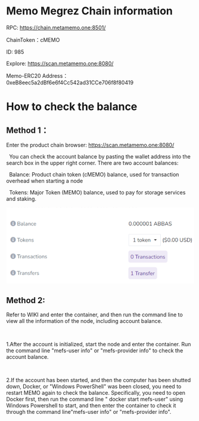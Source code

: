 
# Memo Megrez Chain information 


RPC: https://chain.metamemo.one:8501/

  ChainToken：cMEMO

  ID: 985

  Explore: https://scan.metamemo.one:8080/

  Memo-ERC20 Address：0xeB8eec5a2dBf6e6f4Cc542ad31CCe706f8f80419
&nbsp;

# How to check the balance

## Method 1：

Enter the product chain browser: https://scan.metamemo.one:8080/

&nbsp;
You can check the account balance by pasting the wallet address into the search box in the upper right corner. There are two account balances:

&nbsp;
Balance: Product chain token (cMEMO) balance, used for transaction overhead when starting a node

&nbsp;
Tokens: Major Token (MEMO) balance, used to pay for storage services and staking.

![1](./checkbal1.png)

## Method 2:

Refer to WIKI and enter the container, and then run the command line to view all the information of the node, including account balance.

&nbsp;

1.After the account is initialized, start the node and enter the container. Run the command line "mefs-user info" or "mefs-provider info" to check the account balance.

&nbsp;

2.If the account has been started, and then the computer has been shutted down, Docker, or "Windows PowerShell" was been closed, you need to restart MEMO again to check the balance. Specifically, you need to open Docker first, then run the command line " docker start mefs-user" using Windows Powershell to start, and then enter the container to check it through the command line"mefs-user info" or "mefs-provider info".
